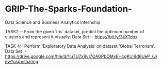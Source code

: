 # GRIP-The-Sparks-Foundation-

Data Science and Business Analytics Internship

TASK2 :- From the given ‘Iris’ dataset, predict the optimum number of clusters and represent it visually. Data Set :- https://bit.ly/3kXTdox

TASK 4:- Perform ‘Exploratory Data Analysis’ on dataset ‘Global Terrorism’. Data Set :- https://drive.google.com/file/d/1luTU7xBvI7QAGPbQMxEHcgKUi9d6UeP_/view?usp=sharing 
